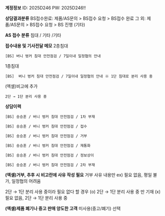 **계정정보**
ID: 2025D246
PW: 2025D246!!

**상담결과분류**
BS접수완료: 제품/AS문의 > BS접수 요청 > BS접수 완료 
그 외: 제품/AS문의 > BS접수 요청 > BS 진행 (기타) 

**AS 접수 분류**
침대 / 기타 /기타 

**접수내용 및 기사전달 메모**
2층침대 
```
[BS] 버니 벙커 침대 안전점검 / 7일이내 일정협의 안내
```

1층침대
```
[BS]  버니 벙커 침대 안전점검 / 7일이내 일정협의 안내 ※ 1단 침대로 분리 사용 중
```

(엑셀)비고에 추가
```
2단 → 1단 분리 사용 중
```

**상담이력**
```
[BS] 송승훈 / 버니 벙커 침대 안전점검 / 1차 부재
```
```
[BS] 송승훈 / 버니 벙커 침대 안전점검 / 접수
```
```
[BS] 송승훈 / 버니 벙커 침대 안전점검 / 거부
```
```
[BS] 송승훈 / 버니 벙커 침대 안전점검 / 재통화 
```
```
[BS] 송승훈 / 버니 벙커 침대 안전점검 / 정보상이
```
```
[BS] 송승훈 / 버니 벙커 침대 안전점검 / 2차 부재
```

**(엑셀)거부, 추후 시 비고란에 사유 작성 필요**
거부 사유 내용만
ex) 필요 없음, 평일 불가, 일정협의 어려움

2단 → 1단 분리 사용 중이라 필요 없다 할 경우
(o) 2단 → 1단 분리 사용 중 만 기재
(x) 필요 없음, 2단 → 1단 분리 사용 중

**(엑셀)제품 폐기나 중고 판매 양도한 고객**
미사용(중고/폐기) 선택

